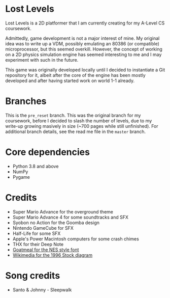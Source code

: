 # Lost Levels

Lost Levels is a 2D platformer that I am currently creating for my A-Level CS coursework.

Admittedly, game development is not a major interest of mine. My original idea was to write up a VDM, possibly emulating an 80386 (or compatible) microprocessor, but this seemed overkill. However, the concept of working on a 2D physics simulation engine has seemed interesting to me and I may experiment with such in the future.

This game was originally developed locally until I decided to instantiate a Git repository for it, albeit after the core of the engine has been mostly developed and after having started work on world 1-1 already.

# Branches
This is the `pre_reset` branch. This was the original branch for my coursework, before I decided to slash the number of levels, due to my write-up growing masively in size (~700 pages while still unfinished). For additional branch details, see the read me file in the `master` branch.

# Core dependencies
- Python 3.8 and above
- NumPy
- Pygame

# Credits
- Super Mario Advance for the overground theme
- Super Mario Advance 4 for some soundtracks and SFX
- Syobon no Action for the Goomba design
- Nintendo GameCube for SFX
- Half-Life for some SFX
- Apple's Power Macintosh computers for some crash chimes
- THX for their Deep Note
- [Goatmeal for the NES style font](https://fontstruct.com/fontstructions/show/406653/nintendo_nes_font)
- [Wikimedia for the 1996 Stock diagram](https://commons.wikimedia.org/wiki/File:1996_Stock_Train_Diagram_(7-car).png)

# Song credits
- Santo & Johnny - Sleepwalk
